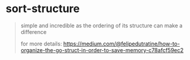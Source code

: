 # sort-structure

> simple and incredible as the ordering of its structure can make a difference
> 
> for more details: https://medium.com/@felipedutratine/how-to-organize-the-go-struct-in-order-to-save-memory-c78afcf59ec2
